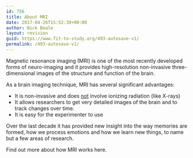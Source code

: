 ```yaml
---
id: 756
title: About MRI
date: 2017-04-26T15:52:39+00:00
author: Nick Beale
layout: revision
guid: https://www.fit-to-study.org/493-autosave-v1/
permalink: /493-autosave-v1/
---
```

Magnetic resonance imaging (MRI) is one of the most recently developed forms of neuro-imaging and it provides high-resolution non-invasive three-dimensional images of the structure and function of the brain.

As a brain imaging technique, MRI has several significant advantages:

  * It is non-invasive and does <u>not</u> involve ionizing radiation (like X-rays)
  * It allows researchers to get very detailed images of the brain and to track changes over time.
  * It is easy for the experimenter to use

Over the last decade it has provided new insight into the way memories are formed, how we process emotions and how we learn new things, to name but a few areas of research.

Find out more about how MRI works here.

&nbsp;

&nbsp;
